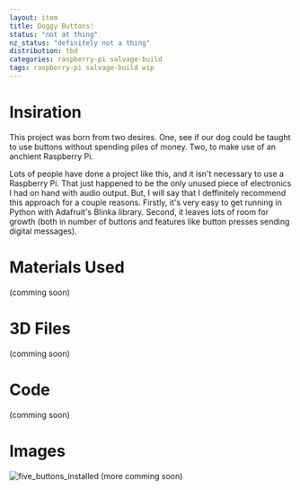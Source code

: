 ```yaml
---
layout: item
title: Doggy Buttons!
status: "not at thing"
nz_status: "definitely not a thing"
distribution: tbd
categories: raspberry-pi salvage-build
tags: raspberry-pi salvage-build wip
---
```


# Insiration
This project was born from two desires.  One, see if our dog could be taught to use buttons without spending piles of money.  Two, to make use of an anchient Raspberry Pi.

Lots of people have done a project like this, and it isn't necessary to use a Raspberry Pi.  That just happened to be the only unused piece of electronics I had on hand with audio output.  But, I will say that I deffinitely recommend this approach for a couple reasons.  Firstly, it's very easy to get running in Python with Adafruit's Blinka library.  Second, it leaves lots of room for growth (both in number of buttons and features like button presses sending digital messages).

# Materials Used
(comming soon)

# 3D Files
(comming soon)

# Code
(comming soon)

# Images
![five_buttons_installed](https://github.com/cadet702/cadet702.github.io/assets/32227645/ea47f33f-0509-47fb-b939-bc03751dcc1a "five buttons installed")
(more comming soon)